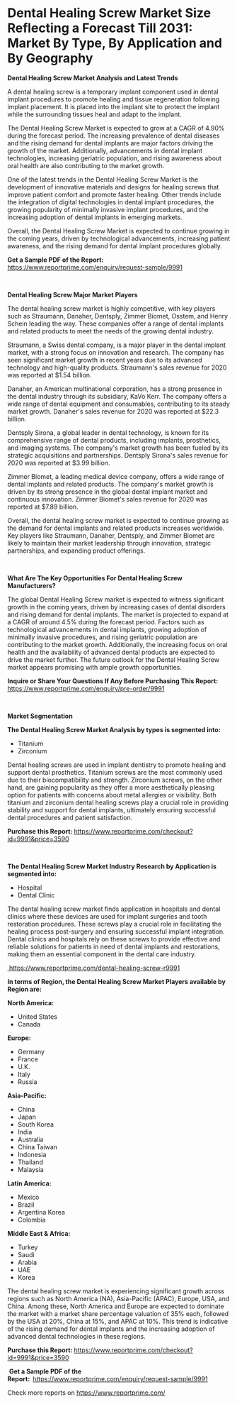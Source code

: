 <p><h1>Dental Healing Screw Market Size Reflecting a Forecast Till 2031: Market By Type, By Application and By Geography</h1></p><p><strong>Dental Healing Screw Market Analysis and Latest Trends</strong></p>
<p><p>A dental healing screw is a temporary implant component used in dental implant procedures to promote healing and tissue regeneration following implant placement. It is placed into the implant site to protect the implant while the surrounding tissues heal and adapt to the implant.</p><p>The Dental Healing Screw Market is expected to grow at a CAGR of 4.90% during the forecast period. The increasing prevalence of dental diseases and the rising demand for dental implants are major factors driving the growth of the market. Additionally, advancements in dental implant technologies, increasing geriatric population, and rising awareness about oral health are also contributing to the market growth.</p><p>One of the latest trends in the Dental Healing Screw Market is the development of innovative materials and designs for healing screws that improve patient comfort and promote faster healing. Other trends include the integration of digital technologies in dental implant procedures, the growing popularity of minimally invasive implant procedures, and the increasing adoption of dental implants in emerging markets.</p><p>Overall, the Dental Healing Screw Market is expected to continue growing in the coming years, driven by technological advancements, increasing patient awareness, and the rising demand for dental implant procedures globally.</p></p>
<p><strong>Get a Sample PDF of the Report:&nbsp;</strong> <a href="https://www.reportprime.com/enquiry/request-sample/9991">https://www.reportprime.com/enquiry/request-sample/9991</a></p>
<p>&nbsp;</p>
<p><strong>Dental Healing Screw Major Market Players</strong></p>
<p><p>The dental healing screw market is highly competitive, with key players such as Straumann, Danaher, Dentsply, Zimmer Biomet, Osstem, and Henry Schein leading the way. These companies offer a range of dental implants and related products to meet the needs of the growing dental industry.</p><p>Straumann, a Swiss dental company, is a major player in the dental implant market, with a strong focus on innovation and research. The company has seen significant market growth in recent years due to its advanced technology and high-quality products. Straumann's sales revenue for 2020 was reported at $1.54 billion.</p><p>Danaher, an American multinational corporation, has a strong presence in the dental industry through its subsidiary, KaVo Kerr. The company offers a wide range of dental equipment and consumables, contributing to its steady market growth. Danaher's sales revenue for 2020 was reported at $22.3 billion.</p><p>Dentsply Sirona, a global leader in dental technology, is known for its comprehensive range of dental products, including implants, prosthetics, and imaging systems. The company's market growth has been fueled by its strategic acquisitions and partnerships. Dentsply Sirona's sales revenue for 2020 was reported at $3.99 billion.</p><p>Zimmer Biomet, a leading medical device company, offers a wide range of dental implants and related products. The company's market growth is driven by its strong presence in the global dental implant market and continuous innovation. Zimmer Biomet's sales revenue for 2020 was reported at $7.89 billion.</p><p>Overall, the dental healing screw market is expected to continue growing as the demand for dental implants and related products increases worldwide. Key players like Straumann, Danaher, Dentsply, and Zimmer Biomet are likely to maintain their market leadership through innovation, strategic partnerships, and expanding product offerings.</p></p>
<p>&nbsp;</p>
<p><strong>What Are The Key Opportunities For Dental Healing Screw Manufacturers?</strong></p>
<p><p>The global Dental Healing Screw market is expected to witness significant growth in the coming years, driven by increasing cases of dental disorders and rising demand for dental implants. The market is projected to expand at a CAGR of around 4.5% during the forecast period. Factors such as technological advancements in dental implants, growing adoption of minimally invasive procedures, and rising geriatric population are contributing to the market growth. Additionally, the increasing focus on oral health and the availability of advanced dental products are expected to drive the market further. The future outlook for the Dental Healing Screw market appears promising with ample growth opportunities.</p></p>
<p><strong>Inquire or Share Your Questions If Any Before Purchasing This Report:</strong> <a href="https://www.reportprime.com/enquiry/pre-order/9991">https://www.reportprime.com/enquiry/pre-order/9991</a></p>
<p>&nbsp;</p>
<p><strong>Market Segmentation</strong></p>
<p><strong>The Dental Healing Screw Market Analysis by types is segmented into:</strong></p>
<p><ul><li>Titanium</li><li>Zirconium</li></ul></p>
<p><p>Dental healing screws are used in implant dentistry to promote healing and support dental prosthetics. Titanium screws are the most commonly used due to their biocompatibility and strength. Zirconium screws, on the other hand, are gaining popularity as they offer a more aesthetically pleasing option for patients with concerns about metal allergies or visibility. Both titanium and zirconium dental healing screws play a crucial role in providing stability and support for dental implants, ultimately ensuring successful dental procedures and patient satisfaction.</p></p>
<p><strong>Purchase this Report:&nbsp;</strong><a href="https://www.reportprime.com/checkout?id=9991&price=3590">https://www.reportprime.com/checkout?id=9991&price=3590</a></p>
<p>&nbsp;</p>
<p><strong>The Dental Healing Screw Market Industry Research by Application is segmented into:</strong></p>
<p><ul><li>Hospital</li><li>Dental Clinic</li></ul></p>
<p><p>The dental healing screw market finds application in hospitals and dental clinics where these devices are used for implant surgeries and tooth restoration procedures. These screws play a crucial role in facilitating the healing process post-surgery and ensuring successful implant integration. Dental clinics and hospitals rely on these screws to provide effective and reliable solutions for patients in need of dental implants and restorations, making them an essential component in the dental care industry.</p></p>
<p><a href="https://www.reportprime.com/dental-healing-screw-r9991">&nbsp;https://www.reportprime.com/dental-healing-screw-r9991</a></p>
<p><strong>In terms of Region, the Dental Healing Screw Market Players available by Region are:</strong></p>
<p>
    <p> <strong> North America: </strong>
        <ul>
            <li>United States</li>
            <li>Canada</li>
        </ul>
        </p> 
    <p> <strong> Europe: </strong>
        <ul>
            <li>Germany</li>
            <li>France</li>
            <li>U.K.</li>
            <li>Italy</li>
            <li>Russia</li>
        </ul>
        </p> 
    <p> <strong> Asia-Pacific: </strong>
        <ul>
            <li>China</li>
            <li>Japan</li>
            <li>South Korea</li>
            <li>India</li>
            <li>Australia</li>
            <li>China Taiwan</li>
            <li>Indonesia</li>
            <li>Thailand</li>
            <li>Malaysia</li>
        </ul>
        </p> 
    <p> <strong> Latin America: </strong>
        <ul>
            <li>Mexico</li>
            <li>Brazil</li>
            <li>Argentina Korea</li>
            <li>Colombia</li>
        </ul>
        </p> 
    <p> <strong> Middle East & Africa: </strong>
        <ul>
            <li>Turkey</li>
            <li>Saudi</li>
            <li>Arabia</li>
            <li>UAE</li>
            <li>Korea</li>
        </ul>
    </p>
    </p>
<p><p>The dental healing screw market is experiencing significant growth across regions such as North America (NA), Asia-Pacific (APAC), Europe, USA, and China. Among these, North America and Europe are expected to dominate the market with a market share percentage valuation of 35% each, followed by the USA at 20%, China at 15%, and APAC at 10%. This trend is indicative of the rising demand for dental implants and the increasing adoption of advanced dental technologies in these regions.</p></p>
<p><strong>Purchase this Report: </strong><a href="https://www.reportprime.com/checkout?id=9991&price=3590">https://www.reportprime.com/checkout?id=9991&price=3590</a></p>
<p>&nbsp;<strong>Get a Sample PDF of the Report:&nbsp;&nbsp;</strong><a href="https://www.reportprime.com/enquiry/request-sample/9991">https://www.reportprime.com/enquiry/request-sample/9991</a></p>
<p><strong></strong></p>
<p>Check more reports on <a href="https://www.reportprime.com/">https://www.reportprime.com/</a></p>